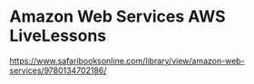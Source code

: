 # Amazon Web Services AWS LiveLessons

https://www.safaribooksonline.com/library/view/amazon-web-services/9780134702186/
